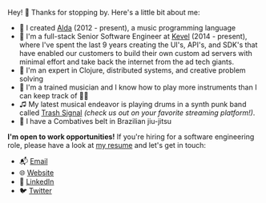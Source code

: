 Hey! 👋 Thanks for stopping by. Here's a little bit about me:

* 🎼 I created [Alda] (2012 - present), a music programming language
* 💼 I'm a full-stack Senior Software Engineer at [Kevel] (2014 - present),
  where I've spent the last 9 years creating the UI's, API's, and SDK's that
  have enabled our customers to build their own custom ad servers with minimal
  effort and take back the internet from the ad tech giants.
* 🧠 I'm an expert in Clojure, distributed systems, and creative problem
  solving
* 🎸 I'm a trained musician and I know how to play more instruments than I can
  keep track of 😵‍💫
* ♫ My latest musical endeavor is playing drums in a synth punk band called
  [Trash Signal] _(check us out on your favorite streaming platform!)_.
* 🥋 I have a Combatives belt in Brazilian jiu-jitsu

**I'm open to work opportunities!** If you're hiring for a software engineering
role, please have a look at [my resume] and let's get in touch:

* 📬 [Email]
* 🌐 [Website]
* 🤝 [LinkedIn]
* 🐦 [Twitter]

[Alda]: https://github.com/alda-lang/alda
[Kevel]: https://kevel.com
[Trash Signal]: https://trashsignal.bandcamp.com
[my resume]: https://djy.io/resume.pdf
[Email]: mailto:dave.yarwood@gmail.com?subject=Hi+Dave!
[Website]: https://djy.io
[LinkedIn]: https://www.linkedin.com/in/dave-yarwood/
[Twitter]: https://twitter.com/dave_yarwood
